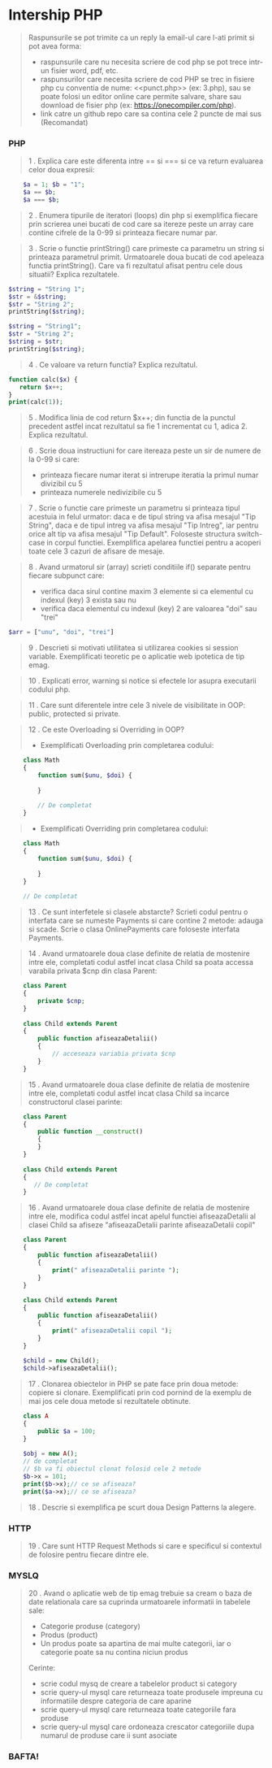 # Intership PHP
> Raspunsurile se pot trimite ca un reply la email-ul care l-ati primit si pot avea forma:
>  - raspunsurile care nu necesita scriere de cod php se pot trece intr-un fisier word, pdf, etc.
>  - raspunsurilor care necesita scriere de cod PHP se trec in fisiere php cu conventia de nume: <<punct.php>> (ex: 3.php), sau se poate folosi un editor online care permite salvare, share sau download de fisier php (ex: https://onecompiler.com/php).  
>   - link catre un github repo care sa contina cele 2 puncte de mai sus (Recomandat)

### PHP
> 1 . Explica care este diferenta intre == si === si ce va return evaluarea celor doua expresii:
> 
```php
    $a = 1; $b = "1";
    $a == $b;
    $a === $b;
```
> 2 . Enumera tipurile de iteratori (loops) din php si exemplifica fiecare prin scrierea unei bucati de cod care sa itereze peste un array care contine cifrele de la 0-99 si printeaza fiecare numar par.

 > 3 . Scrie o functie printString() care primeste ca parametru un string si printeaza parametrul primit.
 Urmatoarele doua bucati de cod apeleaza functia printString(). Care va fi rezultatul afisat pentru cele dous situatii? Explica rezultatele.
> 
```php
$string = "String 1";
$str = &$string;
$str = "String 2";
printString($string);
```
```php
$string = "String1";
$str = "String 2";
$string = $str;
printString($string);
```
> 4 . Ce valoare va return functia? Explica rezultatul.
> 
```php
function calc($x) {
   return $x++;
}
print(calc(1));
```

> 5 . Modifica linia de cod return $x++; din functia de la punctul precedent astfel incat rezultatul sa fie 1 incrementat cu 1, adica 2. Explica rezultatul.

> 6 . Scrie doua instructiuni for care itereaza peste un sir de numere de la 0-99 si care:
> - printeaza fiecare numar iterat si intrerupe iteratia la primul numar divizibil cu 5
> - printeaza numerele nedivizibile cu 5

> 7 . Scrie o functie care primeste un parametru si printeaza tipul acestuia in felul urmator: daca e de tipul string va afisa mesajul "Tip String", daca e de tipul intreg va afisa mesajul "Tip Intreg", iar pentru orice alt tip va afisa mesajul "Tip Default". Foloseste structura switch-case in corpul functiei. Exemplifica apelarea functiei pentru a acoperi toate cele 3 cazuri de afisare de mesaje.

> 8 . Avand urmatorul sir (array) scrieti conditiile if() separate pentru fiecare subpunct care:
> -   verifica daca sirul contine maxim 3 elemente si ca elementul cu indexul (key) 3 exista sau nu
> -   verifica daca elementul cu indexul (key) 2 are valoarea "doi" sau "trei"
> 
```php
$arr = ["unu", "doi", "trei"]
```

> 9 . Descrieti si motivati utilitatea si utilizarea cookies si session variable. Exemplificati teoretic pe o aplicatie web ipotetica de tip emag.

> 10 . Explicati error, warning si notice si efectele lor asupra executarii codului php.

> 11 . Care sunt diferentele intre cele 3 nivele de visibilitate in OOP: public, protected si private.

> 12 . Ce este Overloading si Overriding in OOP? 
> - Exemplificati Overloading prin completarea codului:
> > 
```php
    class Math
    {
        function sum($unu, $doi) {
        
        }
        
        // De completat
    }
```

> - Exemplificati Overriding prin completarea codului:
> 
```php
    class Math
    {
        function sum($unu, $doi) {
        
        }     
    }
    
    // De completat
```

> 13 . Ce sunt interfetele si clasele abstarcte? Scrieti codul pentru o interfata care se numeste Payments si care contine 2 metode: adauga si scade. Scrie o clasa OnlinePayments care foloseste interfata Payments.

> 14 . Avand urmatoarele doua clase definite de relatia de mostenire intre ele, completati codul astfel incat clasa Child sa poata accessa varabila privata $cnp din clasa Parent:

> 
```php
    class Parent
    {
        private $cnp;
    }
    
    class Child extends Parent
    {
        public function afiseazaDetalii()
        {
            // acceseaza variabia privata $cnp
        }
    }    
```

> 15 . Avand urmatoarele doua clase definite de relatia de mostenire intre ele, completati codul astfel incat clasa Child sa incarce constructorul clasei parinte:

> 
```php
    class Parent
    {
        public function __construct()
        {
        }
    }
    
    class Child extends Parent
    {
       // De completat
    }    
```

> 16 . Avand urmatoarele doua clase definite de relatia de mostenire intre ele, modifica codul astfel incat apelul functiei afiseazaDetalii al clasei Child sa afiseze "afiseazaDetalii parinte afiseazaDetalii copil" 

> 
```php
    class Parent
    {
        public function afiseazaDetalii()
        {
            print(" afiseazaDetalii parinte ");
        }
    }
    
    class Child extends Parent
    {
        public function afiseazaDetalii()
        {
            print(" afiseazaDetalii copil ");
        }
    }   
    
    $child = new Child();
    $child->afiseazaDetalii();
```

> 17 . Clonarea obiectelor in PHP se pate face prin doua metode: copiere si clonare. Exemplificati prin cod pornind de la exemplu de mai jos cele doua metode si rezultatele obtinute.

> 
```php
    class A
    {
        public $a = 100;
    }
    
    $obj = new A();
    // de completat
    // $b va fi obiectul clonat folosid cele 2 metode
    $b->x = 101;
    print($b->x);// ce se afiseaza?
    print($a->x);// ce se afiseaza?    
```

> 18 . Descrie si exemplifica pe scurt doua Design Patterns la alegere.

### HTTP
> 19 . Care sunt HTTP Request Methods si care e specificul si contextul de folosire pentru fiecare dintre ele.

### MYSLQ
> 20 . Avand o aplicatie web de tip emag trebuie sa cream o baza de date relationala care sa cuprinda urmatoarele informatii in tabelele sale:
> - Categorie produse (category)
> - Produs (product)
> - Un produs poate sa apartina de mai multe categorii, iar o categorie poate sa nu contina niciun produs
> 
> Cerinte:
> - scrie codul mysq de creare a tabelelor product si category
> - scrie query-ul mysql care returneaza toate produsele impreuna cu informatiile despre categoria de care aparine
> - scrie query-ul mysql care returneaza toate categoriile fara produse
> - scrie query-ul mysql care ordoneaza crescator categoriile dupa numarul de produse care ii sunt asociate

### BAFTA!
